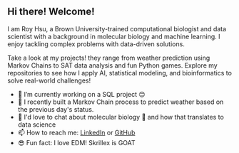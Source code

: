 ## Hi there! Welcome!

I am Roy Hsu, a Brown University-trained computational biologist and data scientist with a background in molecular biology and machine learning. I enjoy tackling complex problems with data-driven solutions. 

Take a look at my projects! they range from weather prediction using Markov Chains to SAT data analysis and fun Python games. Explore my repositories to see how I apply AI, statistical modeling, and bioinformatics to solve real-world challenges!  

- 🔭 I’m currently working on a SQL project 😊
- 🌱 I recently built a Markov Chain process to predict weather based on the previous day's status.
- 💬 I'd love to chat about molecular biology 🔬 and how that translates to data science
- 📫 How to reach me: [LinkedIn](https://www.linkedin.com/in/roy-hsu-brown/) or [GitHub](https://www.github.com/hsur05)  
- 😎 Fun fact: I love EDM! Skrillex is GOAT 

<!--
**hsur05/hsur05** is a ✨ _special_ ✨ repository because its `README.md` (this file) appears on your GitHub profile.

Here are some ideas to get you started:

- 🔭 I’m currently working on ...
- 🌱 I’m currently learning ...
- 👯 I’m looking to collaborate on ...
- 🤔 I’m looking for help with ...
- 💬 Ask me about ...
- 📫 How to reach me: ...
- 😄 Pronouns: ...
- ⚡ Fun fact: ...
-->

